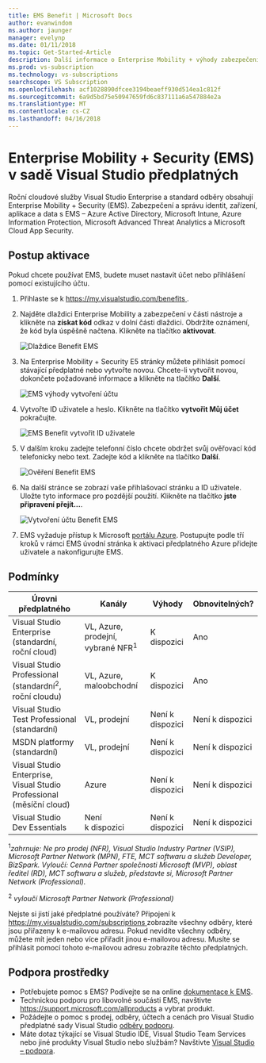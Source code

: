 ```yaml
---
title: EMS Benefit | Microsoft Docs
author: evanwindom
ms.author: jaunger
manager: evelynp
ms.date: 01/11/2018
ms.topic: Get-Started-Article
description: Další informace o Enterprise Mobility + výhody zabezpečení, které jsou součástí vašeho předplatného sady Visual Studio.
ms.prod: vs-subscription
ms.technology: vs-subscriptions
searchscope: VS Subscription
ms.openlocfilehash: acf1028890dfcee3194beaeff930d514ea1c812f
ms.sourcegitcommit: 6a9d5bd75e50947659fd6c837111a6a547884e2a
ms.translationtype: MT
ms.contentlocale: cs-CZ
ms.lasthandoff: 04/16/2018
---
```

# <a name="enterprise-mobility--security-ems-in-visual-studio-subscriptions"></a>Enterprise Mobility + Security (EMS) v sadě Visual Studio předplatných

Roční cloudové služby Visual Studio Enterprise a standard odběry obsahují Enterprise Mobility + Security (EMS).  Zabezpečení a správu identit, zařízení, aplikace a data s EMS – Azure Active Directory, Microsoft Intune, Azure Information Protection, Microsoft Advanced Threat Analytics a Microsoft Cloud App Security.  

## <a name="activation-steps"></a>Postup aktivace

Pokud chcete používat EMS, budete muset nastavit účet nebo přihlášení pomocí existujícího účtu. 

1.  Přihlaste se k [ https://my.visualstudio.com/benefits ](https://my.visualstudio.com/benefits?wt.mc_id=o~msft~docs).

2.  Najděte dlaždici Enterprise Mobility a zabezpečení v části nástroje a klikněte na **získat kód** odkaz v dolní části dlaždici.   Obdržíte oznámení, že kód byla úspěšně načtena.  Klikněte na tlačítko **aktivovat**. 

    ![Dlaždice Benefit EMS](_img\vs-ems\vs-ems-tile.png)

2.  Na Enterprise Mobility + Security E5 stránky můžete přihlásit pomocí stávající předplatné nebo vytvořte novou.  Chcete-li vytvořit novou, dokončete požadované informace a klikněte na tlačítko **Další**. 

    ![EMS výhody vytvoření účtu](_img\vs-ems\vs-ems-create-account-cropped.png)

3. Vytvořte ID uživatele a heslo.  Klikněte na tlačítko **vytvořit Můj účet** pokračujte.

    ![EMS Benefit vytvořit ID uživatele](_img\vs-ems\vs-ems-userID-cropped.png)

4.  V dalším kroku zadejte telefonní číslo chcete obdržet svůj ověřovací kód telefonicky nebo text.  Zadejte kód a klikněte na tlačítko **Další**.

    ![Ověření Benefit EMS](_img\vs-ems\vs-ems-robot-cropped.png)

5.  Na další stránce se zobrazí vaše přihlašovací stránku a ID uživatele.  Uložte tyto informace pro pozdější použití.  Klikněte na tlačítko **jste připravení přejít...**.

    ![Vytvoření účtu Benefit EMS](_img\vs-ems\vs-ems-save-info-cropped.png)

6.  EMS vyžaduje přístup k Microsoft [portálu Azure](https://azure.microsoft.com).  Postupujte podle tří kroků v rámci EMS úvodní stránka k aktivaci předplatného Azure přidejte uživatele a nakonfigurujte EMS.

## <a name="eligibility"></a>Podmínky
| Úrovni předplatného                                                 |     Kanály                                            | Výhody                                                          | Obnovitelných?    |
|--------------------------------------------------------------------|---------------------------------------------------------|------------------------------------------------------------------|---------------|
| Visual Studio Enterprise (standardní, roční cloud)   | VL, Azure, prodejní, vybrané NFR<sup>1</sup> | K dispozici       |  Ano          |
| Visual Studio Professional (standardní<sup>2</sup>, roční cloudu) | VL, Azure, maloobchodní                                       | K dispozici                                                            |  Ano          |
| Visual Studio Test Professional (standardní)                         | VL, prodejní                                              | Není k dispozici                                             |  Není k dispozici          |
| MSDN platformy (standardní)                                          | VL, prodejní                                              | Není k dispozici                                              |  Není k dispozici          |
| Visual Studio Enterprise, Visual Studio Professional (měsíční cloud) | Azure | Není k dispozici | Není k dispozici |
| Visual Studio Dev Essentials | Není k dispozici  | Není k dispozici |Není k dispozici |

<sup>1</sup>*zahrnuje: Ne pro prodej (NFR), Visual Studio Industry Partner (VSIP), Microsoft Partner Network (MPN), FTE, MCT softwaru a služeb Developer, BizSpark.    Vyloučí: Cenná Partner společnosti Microsoft (MVP), oblast ředitel (RD), MCT softwaru a služeb, představte si, Microsoft Partner Network (Professional).*

<sup>2</sup> *vyloučí Microsoft Partner Network (Professional)*

Nejste si jistí jaké předplatné používáte?  Připojení k [ https://my.visualstudio.com/subscriptions ](https://my.visualstudio.com/subscriptions?wt.mc_id=o~msft~docs) zobrazíte všechny odběry, které jsou přiřazeny k e-mailovou adresu. Pokud nevidíte všechny odběry, můžete mít jeden nebo více přiřadit jinou e-mailovou adresu.  Musíte se přihlásit pomocí tohoto e-mailovou adresu zobrazíte těchto předplatných. 

## <a name="support-resources"></a>Podpora prostředky
-  Potřebujete pomoc s EMS?  Podívejte se na online [dokumentace k EMS](/enterprise-mobility-security/).
-  Technickou podporu pro libovolné součásti EMS, navštivte https://support.microsoft.com/allproducts a vybrat produkt.
-  Požádejte o pomoc s prodej, odběry, účtech a cenách pro Visual Studio předplatné sady Visual Studio [odběry podporu](https://www.visualstudio.com/subscriptions/support/).
-  Máte dotaz týkající se Visual Studio IDE, Visual Studio Team Services nebo jiné produkty Visual Studio nebo službám?  Navštivte [Visual Studio – podpora](https://www.visualstudio.com/support/). 